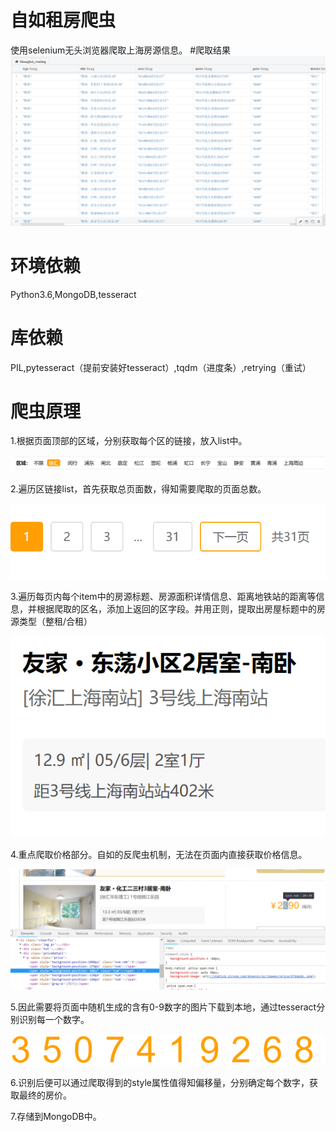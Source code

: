 ﻿# 自如租房爬虫
使用selenium无头浏览器爬取上海房源信息。
#爬取结果
![result](https://github.com/brandonchow1997/ziroom-spider/blob/master/result.png)
# 环境依赖
Python3.6,MongoDB,tesseract
# 库依赖
PIL,pytesseract（提前安装好tesseract）,tqdm（进度条）,retrying（重试）
# 爬虫原理
1.根据页面顶部的区域，分别获取每个区的链接，放入list中。

![步骤1](https://github.com/brandonchow1997/ziroom-spider/blob/master/district.png)

2.遍历区链接list，首先获取总页面数，得知需要爬取的页面总数。

![步骤2](https://github.com/brandonchow1997/ziroom-spider/blob/master/3.png)


3.遍历每页内每个item中的房源标题、房源面积详情信息、距离地铁站的距离等信息，并根据爬取的区名，添加上返回的区字段。并用正则，提取出房屋标题中的房源类型（整租/合租）

![步骤3](https://github.com/brandonchow1997/ziroom-spider/blob/master/2.png)


4.重点爬取价格部分。自如的反爬虫机制，无法在页面内直接获取价格信息。

![步骤4](https://github.com/brandonchow1997/ziroom-spider/blob/master/1.png)


5.因此需要将页面中随机生成的含有0-9数字的图片下载到本地，通过tesseract分别识别每一个数字。

![步骤5](https://github.com/brandonchow1997/ziroom-spider/blob/master/pic.png)


6.识别后便可以通过爬取得到的style属性值得知偏移量，分别确定每个数字，获取最终的房价。

7.存储到MongoDB中。
